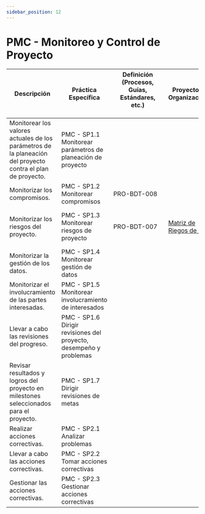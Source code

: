 ```yaml
---
sidebar_position: 12
---
```


# PMC - Monitoreo y Control de Proyecto

| Descripción                                                                                                 | Práctica Específica                                                | Definición (Procesos, Guías, Estándares, etc.) 　　　　　　　　 | Proyecto CR Organizacional                                                                                                       | Proyecto Zeitgeist                                                                                                                        | Proyecto Departamental                                                                                                                     |
| ----------------------------------------------------------------------------------------------------------- | ------------------------------------------------------------------ | ---------------------------------------------- | -------------------------------------------------------------------------------------------------------------------------------- | ----------------------------------------------------------------------------------------------------------------------------------------- | ------------------------------------------------------------------------------------------------------------------------------------------ |
| Monitorear los valores actuales de los parámetros de la planeación del proyecto contra el plan de proyecto. | PMC - SP1.1 Monitorear parámetros de planeación de proyecto        |                                                |                                                                                                                                  |                                                                                                                                           |                                                                                                                                            |
| Monitorizar los compromisos.                                                                                | PMC - SP1.2 Monitorear compromisos                                 | PRO-BDT-008                                    |                                                                                                                                  |                                                                                                                                           |                                                                                                                                            |
| Monitorizar los riesgos del proyecto.                                                                       | PMC - SP1.3 Monitorear riesgos de proyecto                         | PRO-BDT-007                                    | [Matriz de Riegos de CR](https://docs.google.com/spreadsheets/d/1qlkNWrnsY4GdnN6vlMMmOpeQMdMY4EydTHZ9DmPvUGE/edit#gid=165537897) | [Matriz de Riesgos de ZeitGeist](https://docs.google.com/spreadsheets/d/1qlkNWrnsY4GdnN6vlMMmOpeQMdMY4EydTHZ9DmPvUGE/edit#gid=1358524966) | [Matriz de Riesgos Departamental](https://docs.google.com/spreadsheets/d/1qlkNWrnsY4GdnN6vlMMmOpeQMdMY4EydTHZ9DmPvUGE/edit#gid=1756945596) |
| Monitorizar la gestión de los datos.                                                                        | PMC - SP1.4 Monitorear gestión de datos                            |                                                |                                                                                                                                  |                                                                                                                                           |                                                                                                                                            |
| Monitorizar el involucramiento de las partes interesadas.                                                   | PMC - SP1.5 Monitorear involucramiento de interesados              |                                                |                                                                                                                                  |                                                                                                                                           |                                                                                                                                            |
| Llevar a cabo las revisiones del progreso.                                                                  | PMC - SP1.6 Dirigir revisiones del proyecto, desempeño y problemas |                                                |                                                                                                                                  |                                                                                                                                           |                                                                                                                                            |
| Revisar resultados y logros del proyecto en milestones seleccionados para el proyecto.                      | PMC - SP1.7 Dirigir revisiones de metas                            |                                                |                                                                                                                                  |                                                                                                                                           |                                                                                                                                            |
| Realizar acciones correctivas.                                                                              | PMC - SP2.1 Analizar problemas                                     |                                                |                                                                                                                                  |                                                                                                                                           |                                                                                                                                            |
| Llevar a cabo las acciones correctivas.                                                                     | PMC - SP2.2 Tomar acciones correctivas                             |                                                |                                                                                                                                  |                                                                                                                                           |                                                                                                                                            |
| Gestionar las acciones correctivas.                                                                         | PMC - SP2.3 Gestionar acciones correctivas                         |                                                |                                                                                                                                  |                                                                                                                                           |                                                                                                                                            |
